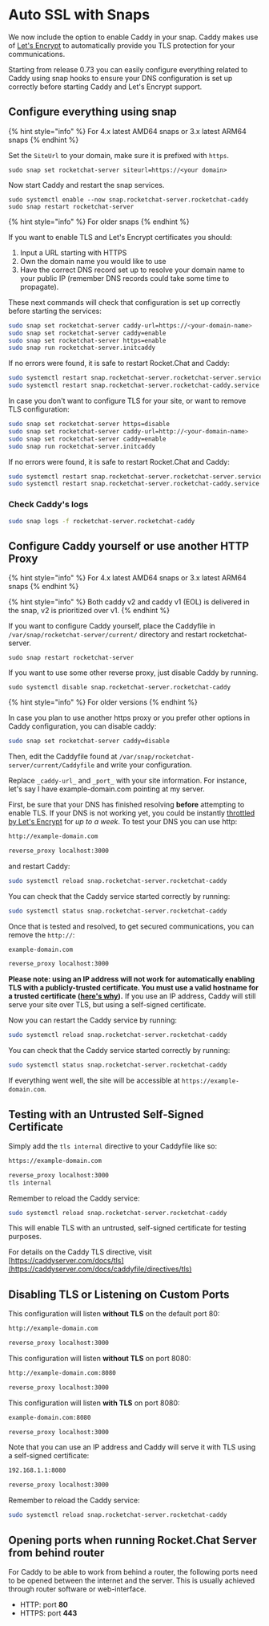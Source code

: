 # Auto SSL with Snaps

We now include the option to enable Caddy in your snap. Caddy makes use of [Let's Encrypt](https://letsencrypt.org) to automatically provide you TLS protection for your communications.

Starting from release 0.73 you can easily configure everything related to Caddy using snap hooks to ensure your DNS configuration is set up correctly before starting Caddy and Let's Encrypt support.

## Configure everything using snap

{% hint style="info" %}
For 4.x latest AMD64 snaps or 3.x latest ARM64 snaps
{% endhint %}

Set the `SiteUrl` to your domain, make sure it is prefixed with `https`.

```
sudo snap set rocketchat-server siteurl=https://<your domain>
```

Now start Caddy and restart the snap services.

```
sudo systemctl enable --now snap.rocketchat-server.rocketchat-caddy 
sudo snap restart rocketchat-server
```

{% hint style="info" %}
For older snaps
{% endhint %}

If you want to enable TLS and Let's Encrypt certificates you should:

1. Input a URL starting with HTTPS
2. Own the domain name you would like to use
3. Have the correct DNS record set up to resolve your domain name to your public IP (remember DNS records could take some time to propagate).

These next commands will check that configuration is set up correctly before starting the services:

```bash
sudo snap set rocketchat-server caddy-url=https://<your-domain-name>
sudo snap set rocketchat-server caddy=enable
sudo snap set rocketchat-server https=enable
sudo snap run rocketchat-server.initcaddy
```

If no errors were found, it is safe to restart Rocket.Chat and Caddy:

```bash
sudo systemctl restart snap.rocketchat-server.rocketchat-server.service
sudo systemctl restart snap.rocketchat-server.rocketchat-caddy.service
```

In case you don't want to configure TLS for your site, or want to remove TLS configuration:

```bash
sudo snap set rocketchat-server https=disable
sudo snap set rocketchat-server caddy-url=http://<your-domain-name>
sudo snap set rocketchat-server caddy=enable
sudo snap run rocketchat-server.initcaddy
```

If no errors were found, it is safe to restart Rocket.Chat and Caddy:

```bash
sudo systemctl restart snap.rocketchat-server.rocketchat-server.service
sudo systemctl restart snap.rocketchat-server.rocketchat-caddy.service
```

### Check Caddy's logs

```bash
sudo snap logs -f rocketchat-server.rocketchat-caddy
```

## Configure Caddy yourself or use another HTTP Proxy

{% hint style="info" %}
For 4.x latest AMD64 snaps or 3.x latest ARM64 snaps
{% endhint %}

{% hint style="info" %}
Both caddy v2 and caddy v1 (EOL) is delivered in the snap, v2 is prioritized over v1.
{% endhint %}

If you want to configure Caddy yourself, place the Caddyfile in `/var/snap/rocketchat-server/current/` directory and restart rocketchat-server.

```
sudo snap restart rocketchat-server
```

If you want to use some other reverse proxy, just disable Caddy by running.

```
sudo systemctl disable snap.rocketchat-server.rocketchat-caddy
```

{% hint style="info" %}
For older versions
{% endhint %}

In case you plan to use another https proxy or you prefer other options in Caddy configuration, you can disable caddy:

```bash
sudo snap set rocketchat-server caddy=disable
```

Then, edit the Caddyfile found at `/var/snap/rocketchat-server/current/Caddyfile` and write your configuration.

Replace `_caddy-url_` and `_port_` with your site information. For instance, let's say I have example-domain.com pointing at my server.

First, be sure that your DNS has finished resolving **before** attempting to enable TLS. If your DNS is not working yet, you could be instantly [throttled by Let's Encrypt](https://caddyserver.com/docs/automatic-https#testing) for _up to a week_. To test your DNS you can use http:

```bash
http://example-domain.com

reverse_proxy localhost:3000
```

and restart Caddy:

```bash
sudo systemctl reload snap.rocketchat-server.rocketchat-caddy
```

You can check that the Caddy service started correctly by running:

```bash
sudo systemctl status snap.rocketchat-server.rocketchat-caddy
```

Once that is tested and resolved, to get secured communications, you can remove the `http://`:

```bash
example-domain.com

reverse_proxy localhost:3000
```

**Please note: using an IP address will not work for automatically enabling TLS with a publicly-trusted certificate. You must use a valid hostname for a trusted certificate (**[**here's why**](https://caddyserver.com/docs/automatic-https)**).** If you use an IP address, Caddy will still serve your site over TLS, but using a self-signed certificate.

Now you can restart the Caddy service by running:

```bash
sudo systemctl reload snap.rocketchat-server.rocketchat-caddy
```

You can check that the Caddy service started correctly by running:

```bash
sudo systemctl status snap.rocketchat-server.rocketchat-caddy
```

If everything went well, the site will be accessible at `https://example-domain.com`.

## Testing with an Untrusted Self-Signed Certificate

Simply add the `tls internal` directive to your Caddyfile like so:

```bash
https://example-domain.com

reverse_proxy localhost:3000
tls internal
```

Remember to reload the Caddy service:

```bash
sudo systemctl reload snap.rocketchat-server.rocketchat-caddy
```

This will enable TLS with an untrusted, self-signed certificate for testing purposes.

For details on the Caddy TLS directive, visit [https://caddyserver.com/docs/tls](https://caddyserver.com/docs/caddyfile/directives/tls)

## Disabling TLS or Listening on Custom Ports

This configuration will listen **without TLS** on the default port 80:

```bash
http://example-domain.com

reverse_proxy localhost:3000
```

This configuration will listen **without TLS** on port 8080:

```bash
http://example-domain.com:8080

reverse_proxy localhost:3000
```

This configuration will listen **with TLS** on port 8080:

```bash
example-domain.com:8080

reverse_proxy localhost:3000
```

Note that you can use an IP address and Caddy will serve it with TLS using a self-signed certificate:

```bash
192.168.1.1:8080

reverse_proxy localhost:3000
```

Remember to reload the Caddy service:

```bash
sudo systemctl reload snap.rocketchat-server.rocketchat-caddy
```

## Opening ports when running Rocket.Chat Server from behind router

For Caddy to be able to work from behind a router, the following ports need to be opened between the internet and the server. This is usually achieved through router software or web-interface.

* HTTP: port **80**
* HTTPS: port **443**
